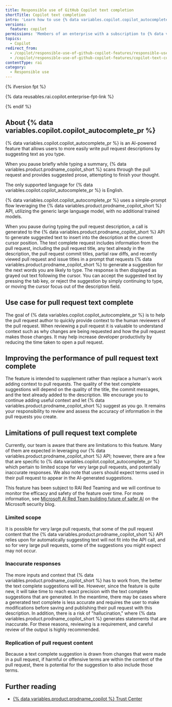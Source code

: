 ```yaml
---
title: Responsible use of GitHub Copilot text completion
shortTitle: Copilot text completion
intro: 'Learn how to use {% data variables.copilot.copilot_autocomplete_pr %} responsibly by understanding its purposes, capabilities, and limitations.'
versions:
  feature: copilot
permissions: 'Members of an enterprise with a subscription to {% data variables.copilot.copilot_enterprise %}'
topics:
  - Copilot
redirect_from:
  - /copilot/responsible-use-of-github-copilot-features/responsible-use-of-github-copilot-text-completion
  - /copilot/responsible-use-of-github-copilot-features/copilot-text-completion
contentType: rai
category: 
  - Responsible use
---
```


{% ifversion fpt %}

{% data reusables.rai.copilot.enterprise-fpt-link %}

{% endif %}

## About {% data variables.copilot.copilot_autocomplete_pr %}

{% data variables.copilot.copilot_autocomplete_pr %} is an AI-powered feature that allows users to more easily write pull request descriptions by suggesting text as you type.

When you pause briefly while typing a summary, {% data variables.product.prodname_copilot_short %} scans through the pull request and provides suggested prose, attempting to finish your thought.

The only supported language for {% data variables.copilot.copilot_autocomplete_pr %} is English.

{% data variables.copilot.copilot_autocomplete_pr %} uses a simple-prompt flow leveraging the {% data variables.product.prodname_copilot_short %} API, utilizing the generic large language model, with no additional trained models.

When you pause during typing the pull request description, a call is generated to the {% data variables.product.prodname_copilot_short %} API to generate suggested text to insert into the description at the current cursor position. The text complete request includes information from the pull request, including the pull request title, any text already in the description, the pull request commit titles, partial raw diffs, and recently viewed pull request and issue titles in a prompt that requests {% data variables.product.prodname_copilot_short %} to generate a suggestion for the next words you are likely to type. The response is then displayed as grayed out text following the cursor. You can accept the suggested text by pressing the tab key, or reject the suggestion by simply continuing to type, or moving the cursor focus out of the description field.

## Use case for pull request text complete

The goal of {% data variables.copilot.copilot_autocomplete_pr %} is to help the pull request author to quickly provide context to the human reviewers of the pull request. When reviewing a pull request it is valuable to understand context such as why changes are being requested and how the pull request makes those changes. It may help increase developer productivity by reducing the time taken to open a pull request.

## Improving the performance of pull request text complete

The feature is intended to supplement rather than replace a human's work adding context to pull requests. The quality of the text complete suggestions will depend on the quality of the title, the commit messages, and the text already added to the description. We encourage you to continue adding useful context and let {% data variables.product.prodname_copilot_short %} suggest as you go. It remains your responsibility to review and assess the accuracy of information in the pull requests you create.

## Limitations of pull request text complete

Currently, our team is aware that there are limitations to this feature. Many of them are expected in leveraging our {% data variables.product.prodname_copilot_short %} API; however, there are a few that are specific to {% data variables.copilot.copilot_autocomplete_pr %} which pertain to limited scope for very large pull requests, and potentially inaccurate responses. We also note that users should expect terms used in their pull request to appear in the AI-generated suggestions.

This feature has been subject to RAI Red Teaming and we will continue to monitor the efficacy and safety of the feature over time. For more information, see [Microsoft AI Red Team building future of safer AI](https://www.microsoft.com/en-us/security/blog/2023/08/07/microsoft-ai-red-team-building-future-of-safer-ai/) on the Microsoft security blog.

### Limited scope

It is possible for very large pull requests, that some of the pull request content that the {% data variables.product.prodname_copilot_short %} API relies upon for automatically suggesting text will not fit into the API call, and so for very large pull requests, some of the suggestions you might expect may not occur.

### Inaccurate responses

The more inputs and context that {% data variables.product.prodname_copilot_short %} has to work from, the better the text complete suggestions will be. However, since the feature is quite new, it will take time to reach exact precision with the text complete suggestions that are generated. In the meantime, there may be cases where a generated text complete is less accurate and requires the user to make modifications before saving and publishing their pull request with this description. In addition, there is a risk of "hallucination," where {% data variables.product.prodname_copilot_short %} generates statements that are inaccurate. For these reasons, reviewing is a requirement, and careful review of the output is highly recommended.

### Replication of pull request content

Because a text complete suggestion is drawn from changes that were made in a pull request, if harmful or offensive terms are within the content of the pull request, there is potential for the suggestion to also include those terms.

## Further reading

* [{% data variables.product.prodname_copilot %} Trust Center](https://copilot.github.trust.page/)
